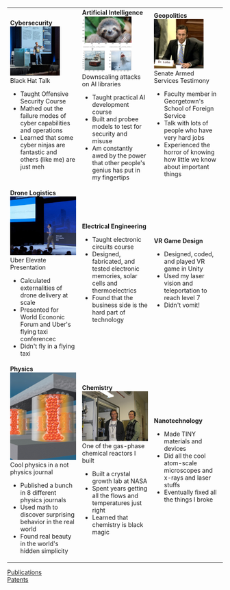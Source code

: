 <table>
<tr>
  <td width="30%"><b>Cybersecurity</b><br>
    <img src="IMG_20210806_195611_641.jpg" alt="Black Hat Talk" width="75%"><br>
    Black Hat Talk<br>
    <ul>
      <li>Taught Offensive Security Course</li>
      <li>Mathed out the failure modes of cyber capabilities and operations</li>
      <li>Learned that some cyber ninjas are fantastic and others (like me) are just meh</li>
  </td>
  <td width="30%"><b>Artificial Intelligence</b><br>
    <img src="downscaling.jpg" alt="Downscaling Attack" width="75%"><br>
    Downscaling attacks on AI libraries<br>
    <ul>
      <li>Taught practical AI development course</li>
      <li>Built and probee models to test for security and misuse</li>
      <li>Am constantly awed by the power that other people's genius has put in my fingertips</li>
  </td>
  <td width="30%"><b>Geopolitics</b><br>
    <img src="IMG_20220503_225601_510.jpg" alt="Senate Armed Services Committee Testimony" width="75%"><br>
    Senate Armed Services Testimony<br>
    <ul>
      <li>Faculty member in Georgetown's School of Foreign Service</li>
      <li>Talk with lots of people who have very hard jobs</li>
      <li>Experienced the horror of knowing how little we know about important things</li>
    </ul>
  </td>
</tr>
<tr>
<td><b>Drone Logistics</b>
  <img src="ElevatePics - EnergyEquations - Cropped.jpg" alt="Uber Elevate Presentation" width="100%"><br>
  Uber Elevate Presentation
    <ul>
      <li>Calculated externalities of drone delivery at scale</li>
      <li>Presented for World Econonic Forum and Uber's flying taxi conferencec</li>
      <li>Didn't fly in a flying taxi</li>
    </ul>
</td>
  <td><b>Electrical Engineering</b>
    <ul>
      <li>Taught electronic circuits course</li>
      <li>Designed, fabricated, and tested electronic memories, solar cells and thermoelectrics</li>
      <li>Found that the business side is the hard part of technology</li>
    </ul>
  </td>
  <td><b>VR Game Design</b>
    <ul>
      <li>Designed, coded, and played VR game in Unity</li>
      <li>Used my laser vision and teleportation to reach level 7</li>
      <li>Didn't vomit!</li>
    </ul>
</td>
</tr>
<tr>
  <td><b>Physics</b>
    <img src="advmatcover.jpg" alt="Adv Mat Cover" width="100%"><br>
    Cool physics in a not physics journal
    <ul>
      <li>Published a bunch in 8 different physics journals</li>
      <li>Used math to discover surprising behavior in the real world</li>
      <li>Found real beauty in the world's hidden simplicity</li>
    </ul>
</td>
  <td><b>Chemistry</b>
    <img src="1013.jpg" alt="MOCVD I built" width="100%"><br>
    One of the gas-phase chemical reactors I built
    <ul>
      <li>Built a crystal growth lab at NASA</li>
      <li>Spent years getting all the flows and temperatures just right</li>
      <li>Learned that chemistry is black magic</li>
    </ul>
</td>
  <td><b>Nanotechnology</b>
    <ul>
      <li>Made TINY materials and devices</li>
      <li>Did all the cool atom-scale microscopes and x-rays and laser stuffs</li>
      <li>Eventually fixed all the things I broke</li>
    </ul>
  </td>
</tr>
</table>

<a href="https://scholar.google.com/citations?user=gwBUOaUAAAAJ&hl=en">Publications</a><br>
<a href="https://patents.google.com/?inventor=Andrew+Lohn&oq=Andrew+Lohn">Patents</a><br>
